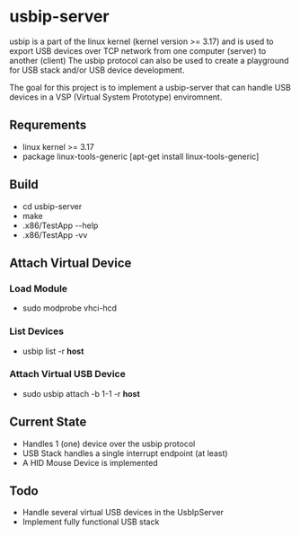 # usbip-server

usbip is a part of the linux kernel (kernel version >= 3.17) and is used to export USB devices over TCP network from one computer (server) to another (client)
The usbip protocol can also be used to create a playground for USB stack and/or USB device development.

The goal for this project is to implement a usbip-server that can handle USB devices in a VSP (Virtual System Prototype) enviromnent.

## Requrements
- linux kernel >= 3.17
- package linux-tools-generic [apt-get install linux-tools-generic]

## Build
- cd usbip-server
- make
- .x86/TestApp --help
- .x86/TestApp -vv

## Attach Virtual Device

### Load Module
- sudo modprobe vhci-hcd

### List Devices
- usbip list -r **host**

### Attach Virtual USB Device
- sudo usbip attach -b 1-1 -r **host**

## Current State
- Handles 1 (one) device over the usbip protocol
- USB Stack handles a single interrupt endpoint (at least)
- A HID Mouse Device is implemented

## Todo
- Handle several virtual USB devices in the UsbIpServer
- Implement fully functional USB stack
